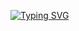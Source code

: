 [![Typing SVG](https://readme-typing-svg.herokuapp.com?font=Fira+Code&pause=1000&color=F71D90&width=435&lines=Telegram%3A+%40avalge;Data+Scientist;Python)](https://t.me/avalage)
